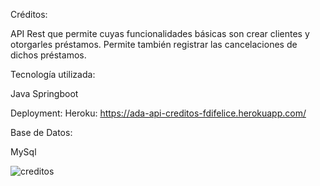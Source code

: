 Créditos:

API Rest que permite cuyas funcionalidades básicas son crear clientes y otorgarles préstamos. Permite también registrar las cancelaciones de dichos préstamos.

Tecnología utilizada:

Java
Springboot

Deployment: Heroku:
https://ada-api-creditos-fdifelice.herokuapp.com/

Base de Datos:

MySql

![creditos](https://user-images.githubusercontent.com/75486164/132789863-11ee8b2a-2a75-480b-a69d-e9b267817354.png)
